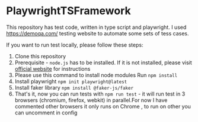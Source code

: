# PlaywrightTSFramework

This repository has test code, written in type script and playwright. I used https://demoqa.com/ testing website to automate some sets of tess cases.

If you want to run test locally, please follow these steps:

1. Clone this repository
2. Prerequisite - `node.js` has to be installed. If it is not installed, please visit [official website](https://nodejs.org/en/download/) for instructions 
3. Please use this command to install node modules Run `npm install` 
4. Install playwright `npm init playwright@latest`
5. Install faker library `npm install @faker-js/faker`
6. That's it, now you can run tests with `npm run test` - it will run test in 3 browsers (chromium, firefox, webkit) in parallel.For now I have commented other browsers it only runs on Chrome , to run on other you can uncomment in config

